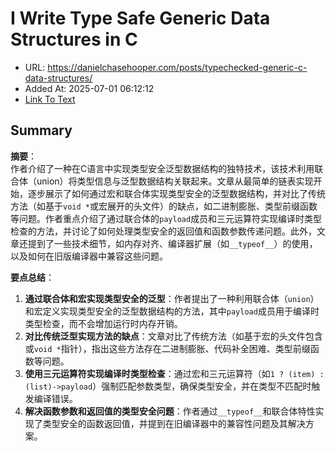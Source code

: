 # I Write Type Safe Generic Data Structures in C
- URL: https://danielchasehooper.com/posts/typechecked-generic-c-data-structures/
- Added At: 2025-07-01 06:12:12
- [Link To Text](2025-07-01-i-write-type-safe-generic-data-structures-in-c_raw.md)

## Summary
**摘要**：  
作者介绍了一种在C语言中实现类型安全泛型数据结构的独特技术，该技术利用联合体（union）将类型信息与泛型数据结构关联起来。文章从最简单的链表实现开始，逐步展示了如何通过宏和联合体实现类型安全的泛型数据结构，并对比了传统方法（如基于`void *`或宏展开的头文件）的缺点，如二进制膨胀、类型前缀函数等问题。作者重点介绍了通过联合体的`payload`成员和三元运算符实现编译时类型检查的方法，并讨论了如何处理类型安全的返回值和函数参数传递问题。此外，文章还提到了一些技术细节，如内存对齐、编译器扩展（如`__typeof__`）的使用，以及如何在旧版编译器中兼容这些问题。

**要点总结**：  
1. **通过联合体和宏实现类型安全的泛型**：作者提出了一种利用联合体（`union`）和宏定义实现类型安全的泛型数据结构的方法，其中`payload`成员用于编译时类型检查，而不会增加运行时内存开销。  
2. **对比传统泛型实现方法的缺点**：文章对比了传统方法（如基于宏的头文件包含或`void *`指针），指出这些方法存在二进制膨胀、代码补全困难、类型前缀函数等问题。  
3. **使用三元运算符实现编译时类型检查**：通过宏和三元运算符（如`1 ? (item) : (list)->payload`）强制匹配参数类型，确保类型安全，并在类型不匹配时触发编译错误。  
4. **解决函数参数和返回值的类型安全问题**：作者通过`__typeof__`和联合体特性实现了类型安全的函数返回值，并提到在旧编译器中的兼容性问题及其解决方案。
